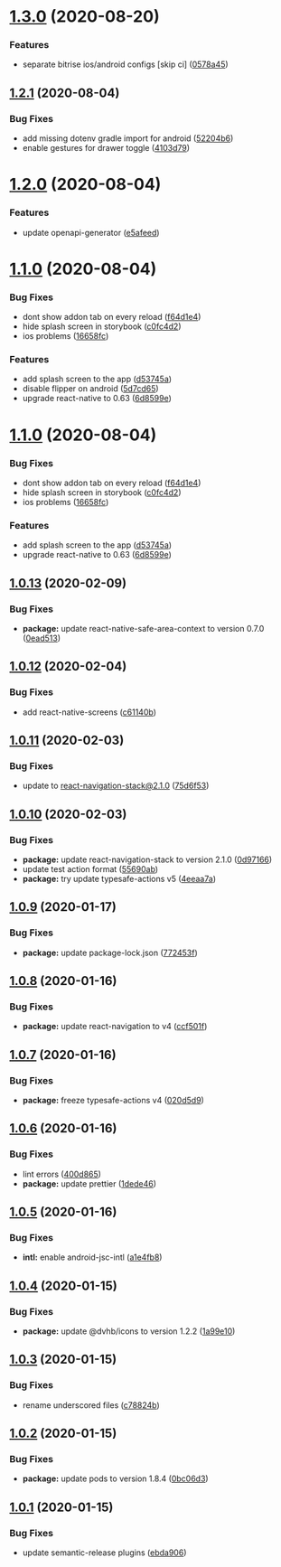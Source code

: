 # [1.3.0](https://github.com/dvhb/react-native-template-dvhb/compare/v1.2.1...v1.3.0) (2020-08-20)


### Features

* separate bitrise ios/android configs [skip ci] ([0578a45](https://github.com/dvhb/react-native-template-dvhb/commit/0578a4591f1f7f1e878285abd40a06963788a5de))

## [1.2.1](https://github.com/dvhb/react-native-template-dvhb/compare/v1.2.0...v1.2.1) (2020-08-04)


### Bug Fixes

* add missing dotenv gradle import for android ([52204b6](https://github.com/dvhb/react-native-template-dvhb/commit/52204b6da1ef06732880ce65d259703827cfc4da))
* enable gestures for drawer toggle ([4103d79](https://github.com/dvhb/react-native-template-dvhb/commit/4103d798f732a7ee30b4bb0250a5b1b22330baae))

# [1.2.0](https://github.com/dvhb/react-native-template-dvhb/compare/v1.1.0...v1.2.0) (2020-08-04)


### Features

* update openapi-generator ([e5afeed](https://github.com/dvhb/react-native-template-dvhb/commit/e5afeed0a78bbd87cf912340e3995473462ba3ed))

# [1.1.0](https://github.com/dvhb/react-native-template-dvhb/compare/v1.0.13...v1.1.0) (2020-08-04)


### Bug Fixes

* dont show addon tab on every reload ([f64d1e4](https://github.com/dvhb/react-native-template-dvhb/commit/f64d1e43c156c48344c2c3f3a69fbde6803a297b))
* hide splash screen in storybook ([c0fc4d2](https://github.com/dvhb/react-native-template-dvhb/commit/c0fc4d283bedc295699cf5d3b453bcbe85cf7158))
* ios problems ([16658fc](https://github.com/dvhb/react-native-template-dvhb/commit/16658fc1e7dfd9bc1ddadf9edc51a2339d4f6f86))


### Features

* add splash screen to the app ([d53745a](https://github.com/dvhb/react-native-template-dvhb/commit/d53745a4c5e9e5db41d91834c6159737076d80e5))
* disable flipper on android ([5d7cd65](https://github.com/dvhb/react-native-template-dvhb/commit/5d7cd651787173468c6261c2988c95d2a0d5111c))
* upgrade react-native to 0.63 ([6d8599e](https://github.com/dvhb/react-native-template-dvhb/commit/6d8599e91f3aa5caf3ed54798d713bf686546613))

# [1.1.0](https://github.com/dvhb/react-native-template-dvhb/compare/v1.0.13...v1.1.0) (2020-08-04)


### Bug Fixes

* dont show addon tab on every reload ([f64d1e4](https://github.com/dvhb/react-native-template-dvhb/commit/f64d1e43c156c48344c2c3f3a69fbde6803a297b))
* hide splash screen in storybook ([c0fc4d2](https://github.com/dvhb/react-native-template-dvhb/commit/c0fc4d283bedc295699cf5d3b453bcbe85cf7158))
* ios problems ([16658fc](https://github.com/dvhb/react-native-template-dvhb/commit/16658fc1e7dfd9bc1ddadf9edc51a2339d4f6f86))


### Features

* add splash screen to the app ([d53745a](https://github.com/dvhb/react-native-template-dvhb/commit/d53745a4c5e9e5db41d91834c6159737076d80e5))
* upgrade react-native to 0.63 ([6d8599e](https://github.com/dvhb/react-native-template-dvhb/commit/6d8599e91f3aa5caf3ed54798d713bf686546613))

## [1.0.13](https://github.com/dvhb/react-native-template-dvhb/compare/v1.0.12...v1.0.13) (2020-02-09)


### Bug Fixes

* **package:** update react-native-safe-area-context to version 0.7.0 ([0ead513](https://github.com/dvhb/react-native-template-dvhb/commit/0ead513cdcbd6962709646123ed57e51c9b716f4))

## [1.0.12](https://github.com/dvhb/react-native-template-dvhb/compare/v1.0.11...v1.0.12) (2020-02-04)


### Bug Fixes

* add react-native-screens ([c61140b](https://github.com/dvhb/react-native-template-dvhb/commit/c61140bae66a208249f50e6a76b8730c1e56b15d))

## [1.0.11](https://github.com/dvhb/react-native-template-dvhb/compare/v1.0.10...v1.0.11) (2020-02-03)


### Bug Fixes

* update to react-navigation-stack@2.1.0 ([75d6f53](https://github.com/dvhb/react-native-template-dvhb/commit/75d6f531bd3e4c5b3eb11396bfc8a86f7c4af6d6))

## [1.0.10](https://github.com/dvhb/react-native-template-dvhb/compare/v1.0.9...v1.0.10) (2020-02-03)


### Bug Fixes

* **package:** update react-navigation-stack to version 2.1.0 ([0d97166](https://github.com/dvhb/react-native-template-dvhb/commit/0d97166767de2a3878d68279e4e0c0618b59c6ad))
* update test action format ([55690ab](https://github.com/dvhb/react-native-template-dvhb/commit/55690ab4b5e707e59599d23c87b3212db24c12a1))
* **package:** try update typesafe-actions v5 ([4eeaa7a](https://github.com/dvhb/react-native-template-dvhb/commit/4eeaa7a5eddd60af38a732c3331140d19024c6a0))

## [1.0.9](https://github.com/dvhb/react-native-template-dvhb/compare/v1.0.8...v1.0.9) (2020-01-17)


### Bug Fixes

* **package:** update package-lock.json ([772453f](https://github.com/dvhb/react-native-template-dvhb/commit/772453f20c4c5168baddf3c1add7e42899eab389))

## [1.0.8](https://github.com/dvhb/react-native-template-dvhb/compare/v1.0.7...v1.0.8) (2020-01-16)


### Bug Fixes

* **package:** update react-navigation to v4 ([ccf501f](https://github.com/dvhb/react-native-template-dvhb/commit/ccf501fdc44a85cd3acdbff7dc1eac67d26be8e1))

## [1.0.7](https://github.com/dvhb/react-native-template-dvhb/compare/v1.0.6...v1.0.7) (2020-01-16)


### Bug Fixes

* **package:** freeze typesafe-actions v4 ([020d5d9](https://github.com/dvhb/react-native-template-dvhb/commit/020d5d971dd5200d0c1081d96285ba4cbdfcc7a1))

## [1.0.6](https://github.com/dvhb/react-native-template-dvhb/compare/v1.0.5...v1.0.6) (2020-01-16)


### Bug Fixes

* lint errors ([400d865](https://github.com/dvhb/react-native-template-dvhb/commit/400d86560917bbeca5962e523e73e8e3261f98da))
* **package:** update prettier ([1dede46](https://github.com/dvhb/react-native-template-dvhb/commit/1dede466a1740f61412f81ad0d183632d8e284c1))

## [1.0.5](https://github.com/dvhb/react-native-template-dvhb/compare/v1.0.4...v1.0.5) (2020-01-16)


### Bug Fixes

* **intl:** enable android-jsc-intl ([a1e4fb8](https://github.com/dvhb/react-native-template-dvhb/commit/a1e4fb8434a88f74415d1bc5d7bd6bb3cad8fce5))

## [1.0.4](https://github.com/dvhb/react-native-template-dvhb/compare/v1.0.3...v1.0.4) (2020-01-15)


### Bug Fixes

* **package:** update @dvhb/icons to version 1.2.2 ([1a99e10](https://github.com/dvhb/react-native-template-dvhb/commit/1a99e10e6f7a361755c1624554d7978c4e62ef13))

## [1.0.3](https://github.com/dvhb/react-native-template-dvhb/compare/v1.0.2...v1.0.3) (2020-01-15)


### Bug Fixes

* rename underscored files ([c78824b](https://github.com/dvhb/react-native-template-dvhb/commit/c78824b73350951d6a6c83b9da16fd255aa6b09f))

## [1.0.2](https://github.com/dvhb/react-native-template-dvhb/compare/v1.0.1...v1.0.2) (2020-01-15)


### Bug Fixes

* **package:** update pods to version 1.8.4 ([0bc06d3](https://github.com/dvhb/react-native-template-dvhb/commit/0bc06d30add1ca3741b4f07c97d27bac4cffa4b0))

## [1.0.1](https://github.com/dvhb/react-native-template-dvhb/compare/v1.0.0...v1.0.1) (2020-01-15)


### Bug Fixes

* update semantic-release plugins ([ebda906](https://github.com/dvhb/react-native-template-dvhb/commit/ebda906d0896adcf0cd09c961628114f4ad0e919))
